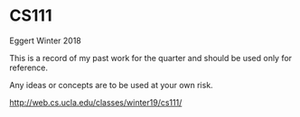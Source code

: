 # CS111
Eggert Winter 2018

This is a record of my past work for the quarter and should be used only for reference.

Any ideas or concepts are to be used at your own risk.

http://web.cs.ucla.edu/classes/winter19/cs111/
